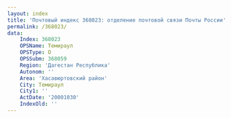 ```yaml
---
layout: index
title: 'Почтовый индекс 368023: отделение почтовой связи Почты России'
permalink: /368023/
data:
    Index: 368023
    OPSName: Темираул
    OPSType: О
    OPSSubm: 368059
    Region: 'Дагестан Республика'
    Autonom: ''
    Area: 'Хасавюртовский район'
    City: Темираул
    City1: ''
    ActDate: '20001030'
    IndexOld: ''
---
```

